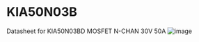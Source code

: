 # KIA50N03B
Datasheet for KIA50N03BD MOSFET N-CHAN 30V 50A 
![image](https://github.com/microrobotics/KIA50N03B/assets/4562957/d8b94f23-8901-4ac3-9f0a-1ebb27a200ff)
